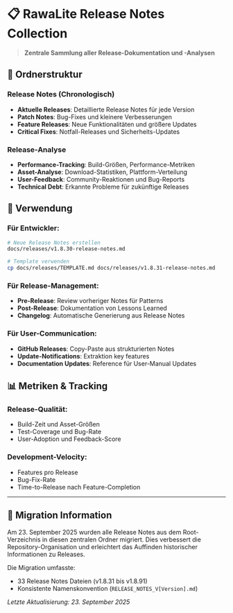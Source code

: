 # 📋 RawaLite Release Notes Collection

> **Zentrale Sammlung aller Release-Dokumentation und -Analysen**

## 📁 **Ordnerstruktur**

### **Release Notes (Chronologisch)**
- **Aktuelle Releases**: Detaillierte Release Notes für jede Version
- **Patch Notes**: Bug-Fixes und kleinere Verbesserungen
- **Feature Releases**: Neue Funktionalitäten und größere Updates
- **Critical Fixes**: Notfall-Releases und Sicherheits-Updates

### **Release-Analyse**
- **Performance-Tracking**: Build-Größen, Performance-Metriken
- **Asset-Analyse**: Download-Statistiken, Plattform-Verteilung
- **User-Feedback**: Community-Reaktionen und Bug-Reports
- **Technical Debt**: Erkannte Probleme für zukünftige Releases

## 🎯 **Verwendung**

### **Für Entwickler:**
```bash
# Neue Release Notes erstellen
docs/releases/v1.8.30-release-notes.md

# Template verwenden
cp docs/releases/TEMPLATE.md docs/releases/v1.8.31-release-notes.md
```

### **Für Release-Management:**
- **Pre-Release**: Review vorheriger Notes für Patterns
- **Post-Release**: Dokumentation von Lessons Learned
- **Changelog**: Automatische Generierung aus Release Notes

### **Für User-Communication:**
- **GitHub Releases**: Copy-Paste aus strukturierten Notes
- **Update-Notifications**: Extraktion key features
- **Documentation Updates**: Reference für User-Manual Updates

## 📊 **Metriken & Tracking**

### **Release-Qualität:**
- Build-Zeit und Asset-Größen
- Test-Coverage und Bug-Rate
- User-Adoption und Feedback-Score

### **Development-Velocity:**
- Features pro Release
- Bug-Fix-Rate
- Time-to-Release nach Feature-Completion

---

## 🔄 **Migration Information**

Am 23. September 2025 wurden alle Release Notes aus dem Root-Verzeichnis in diesen zentralen Ordner migriert. Dies verbessert die Repository-Organisation und erleichtert das Auffinden historischer Informationen zu Releases.

Die Migration umfasste:
- 33 Release Notes Dateien (v1.8.31 bis v1.8.91)
- Konsistente Namenskonvention (`RELEASE_NOTES_V[Version].md`)

*Letzte Aktualisierung: 23. September 2025*